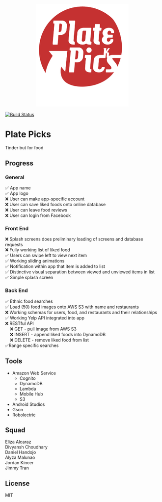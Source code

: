 <p align="center"><img src="/app/src/main/res/drawable/main_logo.png" width="300"></p>

[![Build Status](https://travis-ci.com/jtran064/PlatePicks.svg?token=knkpqxx7mmwUCSBzx5mB&branch=master)](https://travis-ci.com/jtran064/PlatePicks)  
# Plate Picks

Tinder but for food

## Progress

### General
&#x2705; App name  
&#x2705; App logo  
&#x274C; User can make app-specific account  
&#x274C; User can save liked foods onto online database  
&#x274C; User can leave food reviews  
&#x274C; User can login from Facebook  

### Front End

&#x274C; Splash screens does preliminary loading of screens and database requests  
&#x274C; Fully working list of liked food  
&#x2705; Users can swipe left to view next item  
&#x2705; Working sliding animations  
&#x2705; Notification within app that item is added to list  
&#x2705; Distinctive visual separation between viewed and unviewed items in list  
&#x2705; Simple splash screen

### Back End
&#x2705; Ethnic food searches  
&#x2705; Load (50) food images onto AWS S3 with name and restaurants  
&#x274C; Working schemas for users, food, and restaurants and their relationships  
&#x2705; Working Yelp API integrated into app  
&#x274C; RESTful API  
&nbsp;&nbsp;&nbsp;&nbsp;&#x274C; GET - pull image from AWS S3  
&nbsp;&nbsp;&nbsp;&nbsp;&#x274C; INSERT - append liked foods into DynamoDB  
&nbsp;&nbsp;&nbsp;&nbsp;&#x274C; DELETE - remove liked food from list  
&#x2705;Range specific searches

## Tools

* Amazon Web Service
  * Cognito
  * DynamoDB
  * Lambda
  * Mobile Hub
  * S3
* Android Studios
* Gson
* Robolectric

## Squad

Eliza Alcaraz  
Divyansh Choudhary  
Daniel Handojo  
Alyza Malunao   
Jordan Kincer   
Jimmy Tran

## License

MIT
